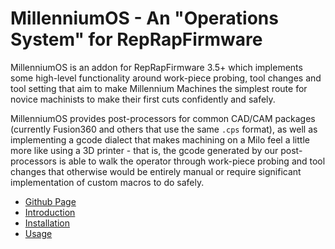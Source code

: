# MillenniumOS - An "Operations System" for RepRapFirmware

MillenniumOS is an addon for RepRapFirmware 3.5+ which implements some high-level functionality around work-piece probing, tool changes and tool setting that aim to make Millennium Machines the simplest route for novice machinists to make their first cuts confidently and safely.

MillenniumOS provides post-processors for common CAD/CAM packages (currently Fusion360 and others that use the same `.cps` format), as well as implementing a gcode dialect that makes machining on a Milo feel a little more like using a 3D printer - that is, the gcode generated by our post-processors is able to walk the operator through work-piece probing and tool changes that otherwise would be entirely manual or require significant implementation of custom macros to do safely.

- [Github Page](https://github.com/MillenniumMachines/MillenniumOS)
- [Introduction](./manual/chapters/10_introduction.md)
- [Installation](./manual/chapters/20_installation.md)
- [Usage](./manual/chapters/30_usage.md)

